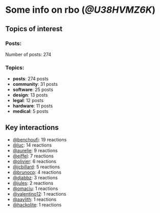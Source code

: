 # Some info on rbo (_@U38HVMZ6K_)


## Topics of interest

### Posts: 

Number of posts: 274

### Topics:

* __posts__: 274 posts
* __community__: 31 posts
* __software__: 25 posts
* __design__: 13 posts
* __legal__: 12 posts
* __hardware__: 11 posts
* __medical__: 5 posts

## Key interactions 

* [@benchoufi](./U0B47KC3S.md): 19 reactions
* [@luc](./U0AAL4W13.md): 14 reactions
* [@aurelie](./U37GZRZU6.md): 9 reactions
* [@eiffel](./U3GHS132Q.md): 7 reactions
* [@olivier](./U04DFTZ7D.md): 6 reactions
* [@jcbillard](./U3GQS8JTZ.md): 5 reactions
* [@brunocp](./U33817K25.md): 4 reactions
* [@djabbz](./U2PFHNN3C.md): 3 reactions
* [@jules](./U3ML4L01Z.md): 2 reactions
* [@omaciu](./U3J40RUDT.md): 1 reactions
* [@valentino12](./U3GV4N878.md): 1 reactions
* [@aaylith](./U3ARRLDQ8.md): 1 reactions
* [@hackolite](./U20C8CKTL.md): 1 reactions
